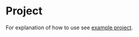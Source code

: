 # Project

For explanation of how to use see [example project](https://github.com/dcl-docs/project-example).

